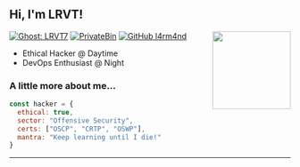 <h2> Hi, I'm LRVT!</h2>

<img align='right' src="https://media.giphy.com/media/xsCevAab5ufj37BeGR/giphy.gif" height="140">

[![Ghost: LRVT7](https://img.shields.io/badge/Ghost--Blog-Visit-red)](https://blog.lrvt.de)
[![PrivateBin](https://img.shields.io/badge/PrivateBin-E2EE-yellow)](https://paste.lrvt.de)
[![GitHub l4rm4nd](https://img.shields.io/github/followers/l4rm4nd?label=follow&style=social)](https://github.com/l4rm4nd)

<p>
  <ul>
    <li>Ethical Hacker @ Daytime</li>
    <li>DevOps Enthusiast @ Night</li>
    </ul>
</p>

### A little more about me...  

```javascript
const hacker = {
  ethical: true,
  sector: "Offensive Security",
  certs: ["OSCP", "CRTP", "OSWP"],
  mantra: "Keep learning until I die!"
}
```
---
